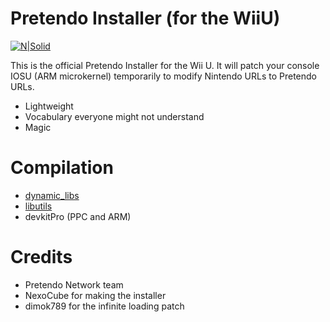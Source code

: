 # Pretendo Installer (for the WiiU)

[![N|Solid](https://camo.githubusercontent.com/b98196c2347796d66fa669e8510749665ec80ba0/68747470733a2f2f692e696d6775722e636f6d2f5839346237574b2e706e67)](https://pretendo.cc)



This is the official Pretendo Installer for the Wii U. It will patch your console IOSU (ARM microkernel) temporarily to modify Nintendo URLs to Pretendo URLs.

  - Lightweight
  - Vocabulary everyone might not understand
  - Magic

# Compilation

  - [dynamic_libs](https://github.com/Maschell/dynamic_libs/)
  - [libutils](https://github.com/Maschell/libutils/)
  - devkitPro (PPC and ARM)
  
# Credits

  - Pretendo Network team
  - NexoCube for making the installer
  - dimok789 for the infinite loading patch